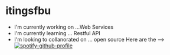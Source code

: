 # itingsfbu
- I'm currently working on ...Web Services
- I'm currently learning ... Restful API
- I'm looking to collanorated on ... open source
Here are the -->
[![spotify-github-profile](https://spotify-github-profile.vercel.app/api/view?uid=leemgzu&cover_image=true&theme=default&show_offline=false&background_color=121212&interchange=false)](https://github.com/kittinan/spotify-github-profile)
